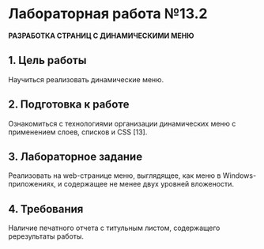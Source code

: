 # Лабораторная работа №13.2

**РАЗРАБОТКА СТРАНИЦ С ДИНАМИЧЕСКИМИ МЕНЮ**

## 1. Цель работы
Научиться реализовать динамические меню.

## 2. Подготовка к работе
Ознакомиться с технологиями организации динамических меню с применением слоев, списков и CSS [13].

## 3. Лабораторное задание
Реализовать на web-странице меню, выглядящее, как меню в Windows-приложениях, и содержащее не менее двух уровней вложености.

## 4. Требования
Наличие печатного отчета с титульным листом, содержащего ререзультаты работы.